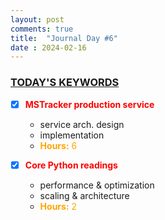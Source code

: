 ```yaml
---
layout: post
comments: true
title:  "Journal Day #6"
date : 2024-02-16
---
```



<h3 style = "text-decoration : underline;"> TODAY'S KEYWORDS </h3>

* [X] <span style="color: red;">**MSTracker production service**</span>
  - service arch. design
  - implementation
  - <span style="color: orange;">**Hours:** 6</span>

* [X] <span style="color: red;">**Core Python readings**</span>
  - performance & optimization
  - scaling & architecture
  - <span style="color: orange;">**Hours:** 2</span>
  



